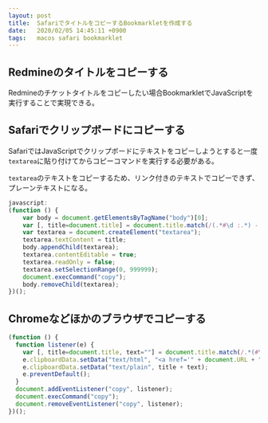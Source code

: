 ```yaml
---
layout: post
title:  SafariでタイトルをコピーするBookmarkletを作成する
date:   2020/02/05 14:45:11 +0900
tags:   macos safari bookmarklet
---
```


## Redmineのタイトルをコピーする

Redmineのチケットタイトルをコピーしたい場合BookmarkletでJavaScriptを実行することで実現できる。

## Safariでクリップボードにコピーする

SafariではJavaScriptでクリップボードにテキストをコピーしようとすると一度`textarea`に貼り付けてからコピーコマンドを実行する必要がある。

`textarea`のテキストをコピーするため、リンク付きのテキストでコピーできず、プレーンテキストになる。

```js
javascript:
(function () {
    var body = document.getElementsByTagName("body")[0];
    var [, title=document.title] = document.title.match(/(.*#\d :.*) - .*? - Redmine for .*/) || [];
    var textarea = document.createElement("textarea");
    textarea.textContent = title;
    body.appendChild(textarea);
    textarea.contentEditable = true;
    textarea.readOnly = false;
    textarea.setSelectionRange(0, 999999);
    document.execCommand("copy");
    body.removeChild(textarea);
})();
```

## Chromeなどほかのブラウザでコピーする

```javascript
(function () {
  function listener(e) {
    var [, title=document.title, text=""] = document.title.match(/.*(#\d+)(:.*) - .*? - Redmine for .*/) || [];
    e.clipboardData.setData("text/html", "<a href='" + document.URL + "'>" + title + "</a>" + text);
    e.clipboardData.setData("text/plain", title + text);
    e.preventDefault();
  }
  document.addEventListener("copy", listener);
  document.execCommand("copy");
  document.removeEventListener("copy", listener);
})();
```
